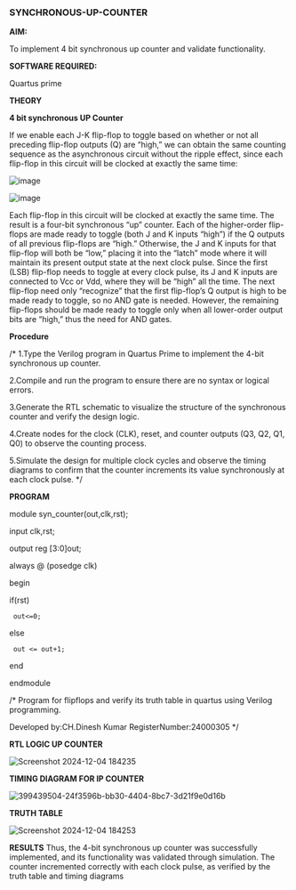 ### SYNCHRONOUS-UP-COUNTER

**AIM:**

To implement 4 bit synchronous up counter and validate functionality.

**SOFTWARE REQUIRED:**

Quartus prime

**THEORY**

**4 bit synchronous UP Counter**

If we enable each J-K flip-flop to toggle based on whether or not all preceding flip-flop outputs (Q) are “high,” we can obtain the same counting sequence as the asynchronous circuit without the ripple effect, since each flip-flop in this circuit will be clocked at exactly the same time:

![image](https://github.com/naavaneetha/SYNCHRONOUS-UP-COUNTER/assets/154305477/d5db3fa0-e413-404c-b80e-b2f39d82e7e8)


![image](https://github.com/naavaneetha/SYNCHRONOUS-UP-COUNTER/assets/154305477/52cb61eb-d04b-442d-810c-31185a68410b)

Each flip-flop in this circuit will be clocked at exactly the same time.
The result is a four-bit synchronous “up” counter. Each of the higher-order flip-flops are made ready to toggle (both J and K inputs “high”) if the Q outputs of all previous flip-flops are “high.”
Otherwise, the J and K inputs for that flip-flop will both be “low,” placing it into the “latch” mode where it will maintain its present output state at the next clock pulse.
Since the first (LSB) flip-flop needs to toggle at every clock pulse, its J and K inputs are connected to Vcc or Vdd, where they will be “high” all the time.
The next flip-flop need only “recognize” that the first flip-flop’s Q output is high to be made ready to toggle, so no AND gate is needed.
However, the remaining flip-flops should be made ready to toggle only when all lower-order output bits are “high,” thus the need for AND gates.

**Procedure**

 /* 1.Type the Verilog program in Quartus Prime to implement the 4-bit synchronous up
 counter.
 
 2.Compile and run the program to ensure there are no syntax or logical errors.
 
 3.Generate the RTL schematic to visualize the structure of the synchronous counter and
 verify the design logic.

 4.Create nodes for the clock (CLK), reset, and counter outputs (Q3, Q2, Q1, Q0) to
 observe the counting process.

 5.Simulate the design for multiple clock cycles and observe the timing diagrams to
 confirm that the counter increments its value synchronously at each clock pulse.
 */

**PROGRAM**

module syn_counter(out,clk,rst);

input clk,rst;

output reg [3:0]out;

always @ (posedge clk)

begin

   if(rst)
   
     out<=0;
   
   else 
   
     out <= out+1;

end

endmodule

/* Program for flipflops and verify its truth table in quartus using Verilog programming. 

Developed by:CH.Dinesh Kumar RegisterNumber:24000305
*/

**RTL LOGIC UP COUNTER**

![Screenshot 2024-12-04 184235](https://github.com/user-attachments/assets/0bef9390-a944-4053-ab5b-7c992df71bb3)



**TIMING DIAGRAM FOR IP COUNTER**


![399439504-24f3596b-bb30-4404-8bc7-3d21f9e0d16b](https://github.com/user-attachments/assets/2ff26c64-1281-4c77-8365-d54806d97d48)



**TRUTH TABLE**

![Screenshot 2024-12-04 184253](https://github.com/user-attachments/assets/093981cf-7ba5-4305-97c0-47f73ba18a7b)

**RESULTS** 
Thus, the 4-bit synchronous up counter was successfully implemented, and its
 functionality was validated through simulation. The counter incremented correctly with
 each clock pulse, as verified by the truth table and timing diagrams

